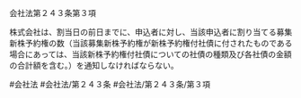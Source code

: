 会社法第２４３条第３項

株式会社は、割当日の前日までに、申込者に対し、当該申込者に割り当てる募集新株予約権の数（当該募集新株予約権が新株予約権付社債に付されたものである場合にあっては、当該新株予約権付社債についての社債の種類及び各社債の金額の合計額を含む。）を通知しなければならない。

#会社法
#会社法/第２４３条
#会社法/第２４３条/第３項
